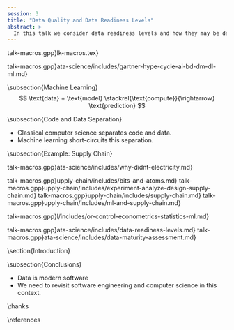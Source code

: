 ```yaml
---
session: 3
title: "Data Quality and Data Readiness Levels"
abstract: >
  In this talk we consider data readiness levels and how they may be deployed.
---
```


talk-macros.gpp}lk-macros.tex}

talk-macros.gpp}ata-science/includes/gartner-hype-cycle-ai-bd-dm-dl-ml.md}
<!--include{_ai/includes/game-playing-ai.md}-->
\subsection{Machine Learning}
$$
\text{data} + \text{model} \stackrel{\text{compute}}{\rightarrow} \text{prediction}
$$

\subsection{Code and Data Separation}

* Classical computer science separates code and data.
* Machine learning short-circuits this separation.


\subsection{Example: Supply Chain}

talk-macros.gpp}ata-science/includes/why-didnt-electricity.md}

talk-macros.gpp}upply-chain/includes/bits-and-atoms.md}
talk-macros.gpp}upply-chain/includes/experiment-analyze-design-supply-chain.md}
talk-macros.gpp}upply-chain/includes/supply-chain.md}
talk-macros.gpp}upply-chain/includes/ml-and-supply-chain.md}

<!--Duke of York Effect -->

talk-macros.gpp}l/includes/or-control-econometrics-statistics-ml.md}

talk-macros.gpp}ata-science/includes/data-readiness-levels.md}
talk-macros.gpp}ata-science/includes/data-maturity-assessment.md}
<!--include{_ml/includes/shiny-bike-model.md}-->

\section{Introduction}



\subsection{Conclusions}

* Data is modern software
* We need to revisit software engineering and computer science in this context.


\thanks

\references

